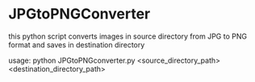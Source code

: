 # JPGtoPNGConverter
this python script converts images in source directory from JPG to PNG format and saves in destination directory

usage:
python JPGtoPNGconverter.py <source_directory_path> <destination_directory_path>
